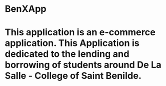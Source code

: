 # BenXApp
# This application is an e-commerce application. This Application is dedicated to the lending and borrowing of students around De La Salle - College of Saint Benilde.
